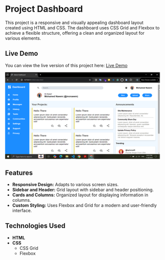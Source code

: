 # Project Dashboard

This project is a responsive and visually appealing dashboard layout created using HTML and CSS. The dashboard uses CSS Grid and Flexbox to achieve a flexible structure, offering a clean and organized layout for various elements.

## Live Demo

You can view the live version of this project here: [Live Demo](https://mohamednaeemm.github.io/admin-dashboard/)


![Dashboard Screenshot](./images/screen.png) 

## Features

- **Responsive Design:** Adapts to various screen sizes.
- **Sidebar and Header:** Grid layout with sidebar and header positioning.
- **Cards and Columns:** Organized layout for displaying information in columns.
- **Custom Styling:** Uses Flexbox and Grid for a modern and user-friendly interface.

## Technologies Used

- **HTML**
- **CSS** 
  - CSS Grid 
  - Flexbox

